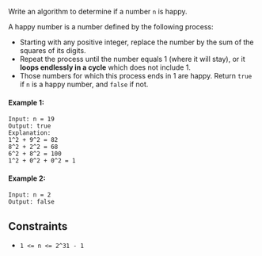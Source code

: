 Write an algorithm to determine if a number `n` is happy.

A happy number is a number defined by the following process:

- Starting with any positive integer, replace the number by the sum of the squares of its digits.
- Repeat the process until the number equals 1 (where it will stay), or it **loops endlessly in a cycle** which does not include 1.
- Those numbers for which this process ends in 1 are happy.
Return `true` if `n` is a happy number, and `false` if not.

 
#### Example 1:
```plaintext
Input: n = 19
Output: true
Explanation:
1^2 + 9^2 = 82
8^2 + 2^2 = 68
6^2 + 8^2 = 100
1^2 + 0^2 + 0^2 = 1
```
#### Example 2:
```plaintext
Input: n = 2
Output: false
 ```

## Constraints
- `1 <= n <= 2^31 - 1`
